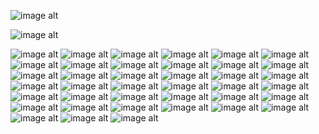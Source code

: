 ![image alt](https://github.com/Shaileshssss/E-Waste-Application/blob/07ee7e8901dd71bfa7df4937c3ec0b350e7b1aef/Screenshot_20250708_173612.jpg)

![image alt](https://github.com/Shaileshssss/E-Waste-Application/blob/main/Screenshot_20250708_173622.jpg)

![image alt](https://github.com/Shaileshssss/E-Waste-Application/blob/main/Screenshot_20250708_173627.jpg)
![image alt](https://github.com/Shaileshssss/E-Waste-Application/blob/e6a634195170495bf353f9bef4740c86c06fc424/Screenshot_20250708_173704.jpg)
![image alt](https://github.com/Shaileshssss/E-Waste-Application/blob/main/Screenshot_20250708_173715.jpg)
![image alt](https://github.com/Shaileshssss/E-Waste-Application/blob/main/Screenshot_20250620_174543.jpg)
![image alt](https://github.com/Shaileshssss/E-Waste-Application/blob/main/Screenshot_20250620_174556.jpg)
![image alt](https://github.com/Shaileshssss/E-Waste-Application/blob/main/Screenshot_20250620_174602.jpg)
![image alt](https://github.com/Shaileshssss/E-Waste-Application/blob/main/Screenshot_20250708_173742.jpg)
![image alt](https://github.com/Shaileshssss/E-Waste-Application/blob/main/Screenshot_20250620_175107.jpg)
![image alt](https://github.com/Shaileshssss/E-Waste-Application/blob/main/Screenshot_20250620_175111.jpg)
![image alt](https://github.com/Shaileshssss/E-Waste-Application/blob/main/Screenshot_20250620_175118.jpg)
![image alt](https://github.com/Shaileshssss/E-Waste-Application/blob/main/Screenshot_20250620_175130.jpg)
![image alt](https://github.com/Shaileshssss/E-Waste-Application/blob/main/Screenshot_20250620_174736.jpg)
![image alt](https://github.com/Shaileshssss/E-Waste-Application/blob/main/Screenshot_20250620_174936.jpg)
![image alt](https://github.com/Shaileshssss/E-Waste-Application/blob/main/Screenshot_20250620_174941.jpg)
![image alt](https://github.com/Shaileshssss/E-Waste-Application/blob/main/Screenshot_20250620_174751.jpg)
![image alt](https://github.com/Shaileshssss/E-Waste-Application/blob/main/Screenshot_20250620_174815.jpg)
![image alt](https://github.com/Shaileshssss/E-Waste-Application/blob/main/Screenshot_20250620_174829.jpg)
![image alt](https://github.com/Shaileshssss/E-Waste-Application/blob/main/Screenshot_20250620_174850.jpg)
![image alt](https://github.com/Shaileshssss/E-Waste-Application/blob/main/Screenshot_20250620_174853.jpg)
![image alt](https://github.com/Shaileshssss/E-Waste-Application/blob/main/Screenshot_20250620_174859.jpg)
![image alt](https://github.com/Shaileshssss/E-Waste-Application/blob/main/Screenshot_20250620_174908.jpg)
![image alt](https://github.com/Shaileshssss/E-Waste-Application/blob/main/Screenshot_20250620_174918.jpg)
![image alt](https://github.com/Shaileshssss/E-Waste-Application/blob/main/Screenshot_20250620_174923.jpg)
![image alt](https://github.com/Shaileshssss/E-Waste-Application/blob/main/Screenshot_20250620_174928.jpg)
![image alt](https://github.com/Shaileshssss/E-Waste-Application/blob/main/Screenshot_20250620_174936.jpg)
![image alt](https://github.com/Shaileshssss/E-Waste-Application/blob/main/Screenshot_20250620_174941.jpg)
![image alt](https://github.com/Shaileshssss/E-Waste-Application/blob/main/Screenshot_20250620_175000.jpg)
![image alt](https://github.com/Shaileshssss/E-Waste-Application/blob/main/Screenshot_20250620_175004.jpg)
![image alt](https://github.com/Shaileshssss/E-Waste-Application/blob/main/Screenshot_20250620_175012.jpg)
![image alt](https://github.com/Shaileshssss/E-Waste-Application/blob/main/Screenshot_20250620_175012.jpg)
![image alt](https://github.com/Shaileshssss/E-Waste-Application/blob/main/Screenshot_20250620_175023.jpg)
![image alt](https://github.com/Shaileshssss/E-Waste-Application/blob/main/Screenshot_20250620_175028.jpg)
![image alt](https://github.com/Shaileshssss/E-Waste-Application/blob/main/Screenshot_20250620_175038.jpg)
![image alt](https://github.com/Shaileshssss/E-Waste-Application/blob/main/Screenshot_20250620_175049.jpg)
![image alt]()
![image alt]()
![image alt]()
![image alt]()
![image alt]()

